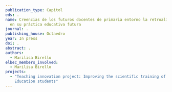 ```yaml
---
publication_type: Capitol
eds: .
name: Creencias de los futuros docentes de primaria entorno la retroalimentación
  en su práctica educativa futura
journal: .
publishing_house: Octaedro
year: In press
doi: .
abstract: .
authors:
  - Marilisa Birello
elbec_members_involved:
  - Marilisa Birello
projects:
  - "Teaching innovation project: Improving the scientific training of Primary
    Education students"
---
```

